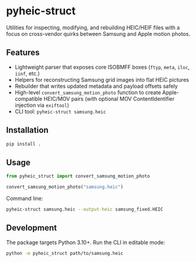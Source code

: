 # pyheic-struct

Utilities for inspecting, modifying, and rebuilding HEIC/HEIF files with a focus on
cross-vendor quirks between Samsung and Apple motion photos.

## Features

- Lightweight parser that exposes core ISOBMFF boxes (`ftyp`, `meta`, `iloc`, `iinf`, etc.)
- Helpers for reconstructing Samsung grid images into flat HEIC pictures
- Rebuilder that writes updated metadata and payload offsets safely
- High-level `convert_samsung_motion_photo` function to create Apple-compatible
  HEIC/MOV pairs (with optional MOV ContentIdentifier injection via `exiftool`)
- CLI tool: `pyheic-struct samsung.heic`

## Installation

```bash
pip install .
```

## Usage

```python
from pyheic_struct import convert_samsung_motion_photo

convert_samsung_motion_photo("samsung.heic")
```

Command line:

```bash
pyheic-struct samsung.heic --output-heic samsung_fixed.HEIC
```

## Development

The package targets Python 3.10+. Run the CLI in editable mode:

```bash
python -m pyheic_struct path/to/samsung.heic
```
